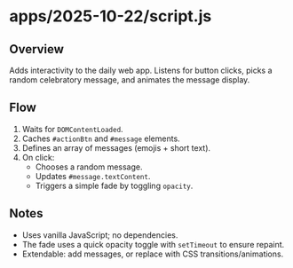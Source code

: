 # apps/2025-10-22/script.js

## Overview
Adds interactivity to the daily web app. Listens for button clicks, picks a random celebratory message, and animates the message display.

## Flow
1. Waits for `DOMContentLoaded`.
2. Caches `#actionBtn` and `#message` elements.
3. Defines an array of messages (emojis + short text).
4. On click:
   - Chooses a random message.
   - Updates `#message.textContent`.
   - Triggers a simple fade by toggling `opacity`.

## Notes
- Uses vanilla JavaScript; no dependencies.
- The fade uses a quick opacity toggle with `setTimeout` to ensure repaint.
- Extendable: add messages, or replace with CSS transitions/animations.